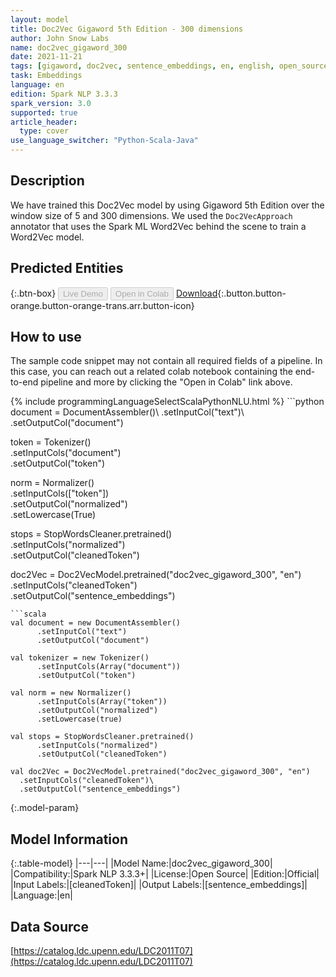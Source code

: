 ```yaml
---
layout: model
title: Doc2Vec Gigaword 5th Edition - 300 dimensions
author: John Snow Labs
name: doc2vec_gigaword_300
date: 2021-11-21
tags: [gigaword, doc2vec, sentence_embeddings, en, english, open_source]
task: Embeddings
language: en
edition: Spark NLP 3.3.3
spark_version: 3.0
supported: true
article_header:
  type: cover
use_language_switcher: "Python-Scala-Java"
---
```


## Description

We have trained this Doc2Vec model by using Gigaword 5th Edition over the window size of 5 and 300 dimensions. We used the `Doc2VecApproach` annotator that uses the Spark ML Word2Vec behind the scene to train a Word2Vec model.

## Predicted Entities



{:.btn-box}
<button class="button button-orange" disabled>Live Demo</button>
<button class="button button-orange" disabled>Open in Colab</button>
[Download](https://s3.amazonaws.com/auxdata.johnsnowlabs.com/public/models/doc2vec_gigaword_300_en_3.3.3_3.0_1637493148715.zip){:.button.button-orange.button-orange-trans.arr.button-icon}

## How to use

The sample code snippet may not contain all required fields of a pipeline. In this case, you can reach out a related colab notebook containing the end-to-end pipeline and more by clicking the "Open in Colab" link above.




<div class="tabs-box" markdown="1">
{% include programmingLanguageSelectScalaPythonNLU.html %}
```python
document = DocumentAssembler()\
  .setInputCol("text")\
  .setOutputCol("document")

token = Tokenizer()\
  .setInputCols("document")\
  .setOutputCol("token")

norm = Normalizer()\
  .setInputCols(["token"])\
  .setOutputCol("normalized")\
  .setLowercase(True)

stops = StopWordsCleaner.pretrained()\
  .setInputCols("normalized")\
  .setOutputCol("cleanedToken")
  
doc2Vec = Doc2VecModel.pretrained("doc2vec_gigaword_300", "en")\
  .setInputCols("cleanedToken")\
  .setOutputCol("sentence_embeddings")
```
```scala
val document = new DocumentAssembler()
      .setInputCol("text")
      .setOutputCol("document")

val tokenizer = new Tokenizer()
      .setInputCols(Array("document"))
      .setOutputCol("token")

val norm = new Normalizer()
      .setInputCols(Array("token"))
      .setOutputCol("normalized")
      .setLowercase(true)

val stops = StopWordsCleaner.pretrained()
      .setInputCols("normalized")
      .setOutputCol("cleanedToken")

val doc2Vec = Doc2VecModel.pretrained("doc2vec_gigaword_300", "en")
  .setInputCols("cleanedToken")\
  .setOutputCol("sentence_embeddings")
```
</div>

{:.model-param}
## Model Information

{:.table-model}
|---|---|
|Model Name:|doc2vec_gigaword_300|
|Compatibility:|Spark NLP 3.3.3+|
|License:|Open Source|
|Edition:|Official|
|Input Labels:|[cleanedToken]|
|Output Labels:|[sentence_embeddings]|
|Language:|en|

## Data Source

[https://catalog.ldc.upenn.edu/LDC2011T07](https://catalog.ldc.upenn.edu/LDC2011T07)